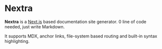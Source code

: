 # Nextra

**Nextra** is a [Next.js](https://nextjs.org) based documentation site generator. 0 line of code needed, just write Markdown.

It supports MDX, anchor links, file-system based routing and built-in syntax highlighting.
